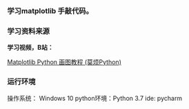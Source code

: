 ### 学习matplotlib 手敲代码。


### 学习资料来源
**学习视频，B站：**

[Matplotlib Python 画图教程 (莫烦Python)](https://www.bilibili.com/video/BV1Jx411L7LU?from=search&seid=17057889515586686845)


### 运行环境
操作系统： Windows 10
python环境：Python 3.7
ide: pycharm